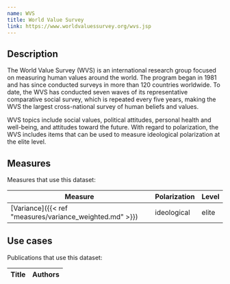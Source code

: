 ```yaml
---
name: WVS
title: World Value Survey
link: https://www.worldvaluessurvey.org/wvs.jsp
---
```

## Description

The World Value Survey (WVS) is an international research group focused on measuring human values around the world. The program began in 1981 and has since conducted surveys in more than 120 countries worldwide. To date, the WVS has conducted seven waves of its representative comparative social survey, which is repeated every five years, making the WVS the largest cross-national survey of human beliefs and values.

WVS topics include social values, political attitudes, personal health and well-being, and attitudes toward the future. With regard to polarization, the WVS includes items that can be used to measure ideological polarization at the elite level.

## Measures
Measures that use this dataset:

| Measure                                     | Polarization | Level |
| ------------------------------------------- | ------------ | ----- |
| [Variance]({{< ref "measures/variance_weighted.md" >}}) | ideological  | elite |

## Use cases
Publications that use this dataset:

| Title | Authors |
| ----- | ------- |


